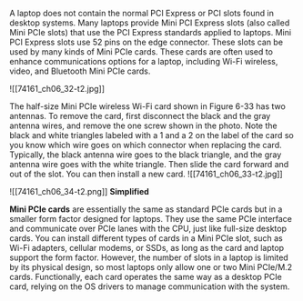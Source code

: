 
A laptop does not contain the normal PCI Express or PCI slots found in desktop systems. Many laptops provide Mini PCI Express slots (also called Mini PCIe slots) that use the PCI Express standards applied to laptops. Mini PCI Express slots use 52 pins on the edge connector. These slots can be used by many kinds of Mini PCIe cards. These cards are often used to enhance communications options for a laptop, including Wi-Fi wireless, video, and Bluetooth Mini PCIe cards.

![[74161_ch06_32-t2.jpg]]


The half-size Mini PCIe wireless Wi-Fi card shown in Figure 6-33 has two antennas. To remove the card, first disconnect the black and the gray antenna wires, and remove the one screw shown in the photo. Note the black and white triangles labeled with a 1 and a 2 on the label of the card so you know which wire goes on which connector when replacing the card. Typically, the black antenna wire goes to the black triangle, and the gray antenna wire goes with the white triangle. Then slide the card forward and out of the slot. You can then install a new card.
![[74161_ch06_33-t2.jpg]]

![[74161_ch06_34-t2.png]]
**Simplified**

**Mini PCIe cards** are essentially the same as standard PCIe cards but in a smaller form factor designed for laptops. They use the same PCIe interface and communicate over PCIe lanes with the CPU, just like full-size desktop cards. You can install different types of cards in a Mini PCIe slot, such as Wi-Fi adapters, cellular modems, or SSDs, as long as the card and laptop support the form factor. However, the number of slots in a laptop is limited by its physical design, so most laptops only allow one or two Mini PCIe/M.2 cards. Functionally, each card operates the same way as a desktop PCIe card, relying on the OS drivers to manage communication with the system.